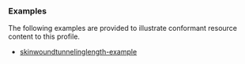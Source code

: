 <!-- Uncomment and update with links to example resource(s) -->
<h3>Examples</h3>

<p>
The following examples are provided to illustrate conformant resource content to this profile.
</p>

- [skinwoundtunnelinglength-example](Observation-skinwoundtunnelinglength-example.html)
